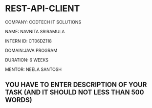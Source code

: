 # REST-API-CLIENT

COMPANY: CODTECH IT SOLUTIONS

NAME: NAVNITA SRIRAMULA

INTERN ID: CT06DZ118

DOMAIN:JAVA PROGRAM

DURATION: 6 WEEKS

MENTOR: NEELA SANTOSH

## YOU HAVE TO ENTER DESCRIPTION OF YOUR TASK (AND IT SHOULD NOT LESS THAN 500 WORDS) 
